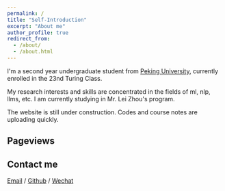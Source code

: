 ```yaml
---
permalink: /
title: "Self-Introduction"
excerpt: "About me"
author_profile: true
redirect_from: 
  - /about/
  - /about.html
---
```


I'm a second year undergraduate student from [Peking University](https://www.pku.edu.cn/), currently enrolled in the 23nd Turing Class.

My research interests and skills are concentrated in the fields of ml, nlp, llms, etc. I am currently studying in Mr. Lei Zhou's program.  <!--My research interest includes computer vision, computer graphics, machine learning, and computational photography.-->

<!--I am very fortunate to be advised by [Prof. XXX](https://www.XXX.com/) of XXX Lab from [School of Computer Science](https://cs.pku.edu.cn/), Peking University. I was advised by [Prof. XX](https://XXX.pku.edu.cn/) from [School of Computer Science](https://cs.pku.edu.cn/), Peking University.-->

<!--You can find my CV here: [Curriculum Vitae](../assets/Curriculum_Vitae.pdf).-->

The website is still under construction. Codes and course notes are uploading quickly.

<h2>Pageviews</h2>
<!-- 在你修改之前, 这里不是你的网站的访问信息
<script type='text/javascript' id='mapmyvisitors' src='https://mapmyvisitors.com/map.js?cl=ffffff&w=a&t=tt&d=TotgUc16tGNawSb8uG8ApnWC8tMLjeLuiR0R0d9Wb8w'></script> -->
<script type="text/javascript" id="mapmyvisitors" src="//mapmyvisitors.com/map.js?d=DX__2DChYANYTXPIpGtYW83mVwV6w7OX20lDC_ETerc&cl=ffffff&w=a"></script>
<h2>Contact me</h2>


[Email](mailto:2300012415@stu.pku.edu.cn) / [Github](https://github.com/huang-33) / [Wechat](../images/wechat.png) 

